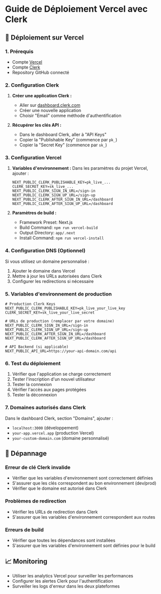 # Guide de Déploiement Vercel avec Clerk

## 🚀 Déploiement sur Vercel

### 1. Prérequis
- Compte [Vercel](https://vercel.com)
- Compte [Clerk](https://clerk.com)
- Repository GitHub connecté

### 2. Configuration Clerk

1. **Créer une application Clerk :**
   - Aller sur [dashboard.clerk.com](https://dashboard.clerk.com)
   - Créer une nouvelle application
   - Choisir "Email" comme méthode d'authentification

2. **Récupérer les clés API :**
   - Dans le dashboard Clerk, aller à "API Keys"
   - Copier la "Publishable Key" (commence par `pk_`)
   - Copier la "Secret Key" (commence par `sk_`)

### 3. Configuration Vercel

1. **Variables d'environnement :**
   Dans les paramètres du projet Vercel, ajouter :
   ```
   NEXT_PUBLIC_CLERK_PUBLISHABLE_KEY=pk_live_...
   CLERK_SECRET_KEY=sk_live_...
   NEXT_PUBLIC_CLERK_SIGN_IN_URL=/sign-in
   NEXT_PUBLIC_CLERK_SIGN_UP_URL=/sign-up
   NEXT_PUBLIC_CLERK_AFTER_SIGN_IN_URL=/dashboard
   NEXT_PUBLIC_CLERK_AFTER_SIGN_UP_URL=/dashboard
   ```

2. **Paramètres de build :**
   - Framework Preset: Next.js
   - Build Command: `npm run vercel-build`
   - Output Directory: `app/.next`
   - Install Command: `npm run vercel-install`

### 4. Configuration DNS (Optionnel)

Si vous utilisez un domaine personnalisé :
1. Ajouter le domaine dans Vercel
2. Mettre à jour les URLs autorisées dans Clerk
3. Configurer les redirections si nécessaire

### 5. Variables d'environnement de production

```env
# Production Clerk Keys
NEXT_PUBLIC_CLERK_PUBLISHABLE_KEY=pk_live_your_live_key
CLERK_SECRET_KEY=sk_live_your_live_secret

# URLs de production (remplacer par votre domaine)
NEXT_PUBLIC_CLERK_SIGN_IN_URL=/sign-in
NEXT_PUBLIC_CLERK_SIGN_UP_URL=/sign-up
NEXT_PUBLIC_CLERK_AFTER_SIGN_IN_URL=/dashboard
NEXT_PUBLIC_CLERK_AFTER_SIGN_UP_URL=/dashboard

# API Backend (si applicable)
NEXT_PUBLIC_API_URL=https://your-api-domain.com/api
```

### 6. Test du déploiement

1. Vérifier que l'application se charge correctement
2. Tester l'inscription d'un nouvel utilisateur
3. Tester la connexion
4. Vérifier l'accès aux pages protégées
5. Tester la déconnexion

### 7. Domaines autorisés dans Clerk

Dans le dashboard Clerk, section "Domains", ajouter :
- `localhost:3000` (développement)
- `your-app.vercel.app` (production Vercel)
- `your-custom-domain.com` (domaine personnalisé)

## 🔧 Dépannage

### Erreur de clé Clerk invalide
- Vérifier que les variables d'environnement sont correctement définies
- S'assurer que les clés correspondent au bon environnement (dev/prod)
- Vérifier que le domaine est autorisé dans Clerk

### Problèmes de redirection
- Vérifier les URLs de redirection dans Clerk
- S'assurer que les variables d'environnement correspondent aux routes

### Erreurs de build
- Vérifier que toutes les dépendances sont installées
- S'assurer que les variables d'environnement sont définies pour le build

## 📈 Monitoring

- Utiliser les analytics Vercel pour surveiller les performances
- Configurer les alertes Clerk pour l'authentification
- Surveiller les logs d'erreur dans les deux plateformes
